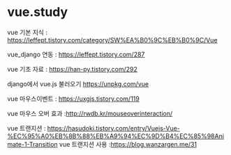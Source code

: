 # vue.study

vue 기본 지식 : https://leffept.tistory.com/category/SW%EA%B0%9C%EB%B0%9C/Vue

vue_django 연동 :  https://leffept.tistory.com/287

vue 기초 자료 : https://han-py.tistory.com/292

django에서 vue.js 불러오기 https://unpkg.com/vue

vue 마우스이벤트 : https://uxgjs.tistory.com/119

vue 마우스 오버 효과 :http://rwdb.kr/mouseoverinteraction/

vue 트랜지션 : https://hasudoki.tistory.com/entry/Vuejs-Vue-%EC%95%A0%EB%8B%88%EB%A9%94%EC%9D%B4%EC%85%98Animate-1-Transition
vue 트랜지션 사용 :https://blog.wanzargen.me/31
